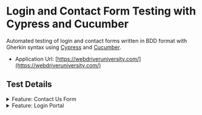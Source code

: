 # Login and Contact Form Testing with Cypress and Cucumber
Automated testing of login and contact forms written in BDD format with Gherkin syntax using [Cypress](https://www.cypress.io/) and [Cucumber](https://cucumber.io/).  

- Application Url: [https://webdriveruniversity.com/](https://webdriveruniversity.com/)

## Test Details

<details>
  <summary>Feature: Contact Us Form</summary>
    <br>

```gherkin
Given I am on the webdriveruniversity homepage
When I click the Contact Us button
And I type a first name and a last name
And I type an email address and a comment
And I click the submit button
Then I should see appropriate response messaging

```
</details>


<details>
  <summary>Feature: Login Portal</summary>
    <br>

```gherkin
Given I am on the webdriveruniversity homepage
When I click the login portal button
And I type a username and a password
And I click the login button
Then I receive an alert message

```
</details>

    